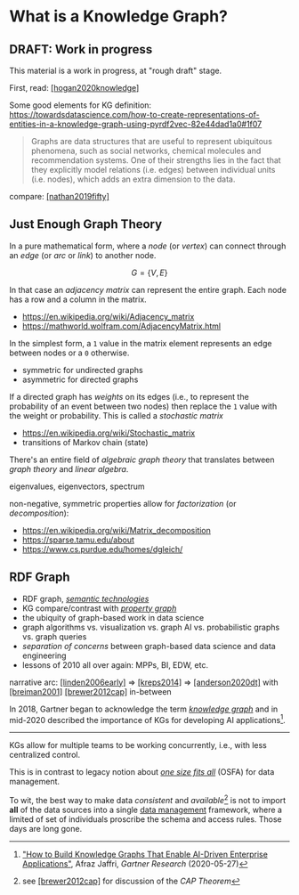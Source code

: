 # What is a Knowledge Graph?

## DRAFT: Work in progress

This material is a work in progress, at "rough draft" stage.


First, read:
[[hogan2020knowledge]](../biblio/#hogan2020knowledge)

Some good elements for KG definition:
<https://towardsdatascience.com/how-to-create-representations-of-entities-in-a-knowledge-graph-using-pyrdf2vec-82e44dad1a0#1f07>
>Graphs are data structures that are useful to represent ubiquitous phenomena, such as social networks, chemical molecules and recommendation systems. One of their strengths lies in the fact that they explicitly model relations (i.e. edges) between individual units (i.e. nodes), which adds an extra dimension to the data.

compare:
[[nathan2019fifty]](../biblio/#nathan2019fifty)


## Just Enough Graph Theory

In a pure mathematical form, where a *node* (or *vertex*) can connect
through an *edge* (or *arc* or *link*) to another node.

$$
G=\{V, E\}
$$

In that case an *adjacency matrix* can represent the entire graph.
Each node has a row and a column in the matrix.

  * https://en.wikipedia.org/wiki/Adjacency_matrix
  * https://mathworld.wolfram.com/AdjacencyMatrix.html

In the simplest form, a `1` value in the matrix element represents an
edge between nodes or a `0` otherwise.

  * symmetric for undirected graphs
  * asymmetric for directed graphs

If a directed graph has *weights* on its edges (i.e., to represent the
probability of an event between two nodes) then replace the `1` value
with the weight or probability.
This is called a *stochastic matrix*

  * https://en.wikipedia.org/wiki/Stochastic_matrix
  * transitions of Markov chain (state)

There's an entire field of *algebraic graph theory* that translates
between *graph theory* and *linear algebra*.

eigenvalues, eigenvectors, spectrum

non-negative, symmetric properties allow for *factorization* (or *decomposition*):

  * https://en.wikipedia.org/wiki/Matrix_decomposition
  * https://sparse.tamu.edu/about
  * https://www.cs.purdue.edu/homes/dgleich/


## RDF Graph

  * RDF graph, [*semantic technologies*](../glossary/#semantic-technologies)
  * KG compare/contrast with [*property graph*](../glossary/#property-graph)
  * the ubiquity of graph-based work in data science
  * graph algorithms vs. visualization vs. graph AI vs. probabilistic graphs vs. graph queries
  * *separation of concerns* between graph-based data science and data engineering
  * lessons of 2010 all over again: MPPs, BI, EDW, etc.

narrative arc: 
[[linden2006early]](../biblio/#linden2006early)
 => 
[[kreps2014]](../biblio/#kreps2014)
 =>
[[anderson2020dt]](../biblio/#anderson2020dt)
with
[[breiman2001]](../biblio/#breiman2001)
[[brewer2012cap]](../biblio/#brewer2012cap)
in-between

In 2018, Gartner began to acknowledge the term 
[*knowledge graph*](../glossary/#knowledge-graph)
and in mid-2020 described the importance of KGs for developing 
AI applications[^1].

---

KGs allow for multiple teams to be working concurrently, i.e., with
less centralized control.

This is in contrast to legacy notion about 
[*one size fits all*](../glossary/#osfa)
(OSFA) for data management.

To wit, the best way to make data *consistent* and *available*[^2]
is not to import **all** of the data sources into a single 
[data management](../glossary/#data-management)
framework, where a limited of set of individuals proscribe the
schema and access rules.
Those days are long gone.


[^1]: ["How to Build Knowledge Graphs That Enable AI-Driven Enterprise Applications"](https://www.gartner.com/en/documents/3985680/how-to-build-knowledge-graphs-that-enable-ai-driven-ente), Afraz Jaffri, *Gartner Research* (2020-05-27)

[^2]: see [[brewer2012cap]](../biblio/#brewer2012cap) for discussion of the *CAP Theorem*
